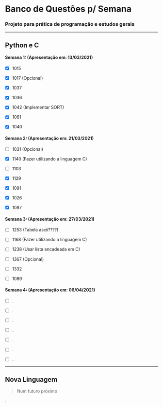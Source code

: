 # Banco de Questões p/ Semana

### Projeto para prática de programação e estudos gerais


---

## Python e C

#### Semana 1: (Apresentação em: 13/03/2021)

- [x] 1015

- [x] 1017 (Opcional)

- [x] 1037

- [x] 1036

- [x] 1042 (Implementar SORT)

- [x] 1061

- [x] 1040


#### Semana 2: (Apresentação em: 21/03/2021)


- [ ] 1031 (Opcional)

- [x] 1140 (Fazer utilizando a linguagem C)

- [ ] 1103

- [x] 1129

- [x] 1091

- [x] 1026

- [x] 1087



#### Semana 3: (Apresentação em: 27/03/2021)

- [ ] 1253 (Tabela ascii????)

- [ ] 1168 (Fazer utilizando a linguagem C)

- [ ] 1238 (Usar lista encadeada em C)

- [ ] 1367 (Opcional)

- [ ] 1332

- [ ] 1089




#### Semana 4: (Apresentação em: 06/04/2021)

- [ ] .

- [ ] .

- [ ] .

- [ ] .

- [ ] .

- [ ] .

- [ ] .

---

## Nova Linguagem

> Num futuro próximo

.
